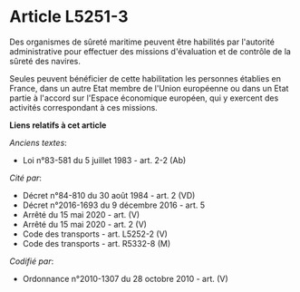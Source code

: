 # Article L5251-3

Des organismes de sûreté maritime peuvent être habilités par l'autorité administrative pour effectuer des missions
d'évaluation et de contrôle de la sûreté des navires.

Seules peuvent bénéficier de cette habilitation les personnes établies en France, dans un autre Etat membre de l'Union
européenne ou dans un Etat partie à l'accord sur l'Espace économique européen, qui y exercent des activités correspondant à
ces missions.

**Liens relatifs à cet article**

_Anciens textes_:

  - Loi n°83-581 du 5 juillet 1983 - art. 2-2 (Ab)

_Cité par_:

  - Décret n°84-810 du 30 août 1984 - art. 2 (VD)
  - Décret n°2016-1693 du 9 décembre 2016 - art. 5
  - Arrêté du 15 mai 2020 - art. (V)
  - Arrêté du 15 mai 2020 - art. 2 (V)
  - Code des transports - art. L5252-2 (V)
  - Code des transports - art. R5332-8 (M)

_Codifié par_:

  - Ordonnance n°2010-1307 du 28 octobre 2010 - art. (V)

